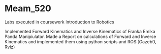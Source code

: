 # Meam_520
Labs executed in coursework Introduction to Robotics

Implemented Forward Kinematics and Inverse Kinematics of Franka Emika Panda Manipiulator. 
Made a Report on calculations of Forward and Inverse Kinematics and implemented them using python scripts and ROS (Gazeb0, Rviz)
